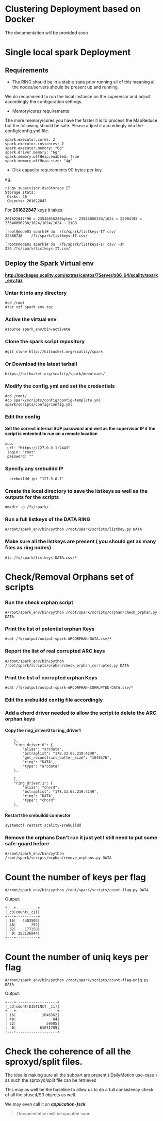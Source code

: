 
# Clustering Deployment based on Docker

The documentation will be provided soon

# Single local spark Deployment

## Requirements

* The RING should be in a stable state prior running all of this meaning all the nodes/servers should be present up and running.

We do recommend to run the local instance on the supervisor and adjust accordingly the configuration settings.

* Memory/cores requirements

The more memory/cores you have the faster it is to process the MapReduce but the following should be safe.
Please adjust it accordingly into the config/config.yml file.

```
spark.executor.cores: 2
spark.executor.instances: 2
spark.executor.memory: "6g"
spark.driver.memory: "6g"
spark.memory.offHeap.enabled: True
spark.memory.offHeap.size: "4g"
```

* Disk capacity requirements
90 bytes per key.

eg:
```
ring> supervisor dsoStorage IT
Storage stats:
 Disks: 46
 Objects: 261622847
```

For **261622847** keys it takes:
```
261622847*90 = 23546056230bytes ~ 23546056230/1024 = 22994195 = 23546056230/1024/1024/1024 ~ 21GB
```

```
[root@node01 spark]# du  /fs/spark/listkeys-IT.csv/
22388738	/fs/spark/listkeys-IT.csv/
```
```
[root@node01 spark]# du  /fs/spark/listkeys-IT.csv/ -sh
22G	/fs/spark/listkeys-IT.csv/
```


## Deploy the Spark Virtual env
**http://packages.scality.com/extras/centos/7Server/x86_64/scality/spark_env.tgz**


### Untar it into any directory
```
#cd /root 
#tar xzf spark_env.tgz
```

### Active the virtual env
```
#source spark_env/bin/activate 
```

### Clone the spark script repository
```
#git clone http://bitbucket.org/scality/spark
```

### Or Download the latest tarball
```
https://bitbucket.org/scality/spark/downloads/
```

### Modify the config.yml and set the credentials
```
#cd /root/
#cp spark/scripts/config/config-template.yml spark/scripts/config/config.yml
```

### Edit the config

#### Set the correct internal SUP password and well as the supervisor IP if the script is entented to run on a remote location
```
sup:
 url: "https://127.0.0.1:2443"
 login: "root"
 password: ""
```

### Specify any srebuildd IP
```
  srebuildd_ip: "127.0.0.1"
```

### Create the local directory to save the listkeys as well as the outputs for the scripts
```
#mkdir -p /fs/spark/
```

### Run a full listkeys of the DATA RING
```
#/root/spark_env/bin/python /root/spark/scripts/listkey.py DATA
```

### Make sure all the listkeys are present ( you should get as many files as ring nodes)
```
#ls /fs/spark/listkeys-DATA.csv/*
```


# Check/Removal Orphans set of scripts

### Run the check orphan script
```
#/root/spark_env/bin/python /root/spark/scripts/orphan/check_orphan.py DATA
```

### Print the list of potential orphan Keys
```
#cat /fs/output/output-spark-ARCORPHAN-DATA.csv/*
```

### Report the list of real corrupted ARC keys
```
#/root/spark_env/bin/python /root/spark/scripts/orphan/check_orphan_corrupted.py DATA
```

### Print the list of corrupted orphan Keys
```
#cat /fs/output/output-spark-ARCORPHAN-CORRUPTED-DATA.csv/*
```

### Edit the srebuildd config file accordingly 
### Add a chord driver needed to allow the script to delete the ARC orphan keys
#### Copy the ring_driver0 to ring_driver1

```
    },
    "ring_driver:0": {
        "alias": "arcdata",
        "bstraplist": "178.33.63.219:4249",
        "get_reconstruct_buffer_size": "1048576",
        "ring": "DATA",
        "type": "arcdata"
    },
```
```
    },
    "ring_driver:1": {
        "alias": "chord",
        "bstraplist": "178.33.63.219:4249",
        "ring": "DATA",
        "type": "chord"
    },
```

#### Restart the srebuildd connector
```
systemctl restart scality-srebuildd
```

### Remove the orphans **Don't run it just yet I still need to put some safe-guard before**
```
#/root/spark_env/bin/python /root/spark/scripts/orphan/remove_orphans.py DATA
```

# Count the number of keys per flag
```
#/root/spark_env/bin/python /root/spark/scripts/count-flag.py DATA
```
Output:
```
+---+----------+
|_c3|count(_c1)|
+---+----------+
| 16|   4403504|
| 48|       252|
| 32|    177258|
|  0| 253136044|
+---+----------+
```

# Count the number of uniq keys per flag

```
#/root/spark_env/bin/python /root/spark/scripts/count-flag-uniq.py DATA
```

Output:
```
+---+-------------------+
|_c3|count(DISTINCT _c1)|
+---+-------------------+
| 16|            1046962|
| 48|                 84|
| 32|              59085|
|  0|           61031785|
+---+-------------------+
```

# Check the coherence of all the sproxyd/split files.

The idea is making sure all the subpart are present ( DailyMotion use-case ) as such the sproxyd/split file can be retrieved

This may as well be the baseline to allow us to do a full consistency check of all the sfused/S3 objects as well.

We may even call it an ***application-fsck***.

> Documentation will be updated soon.

